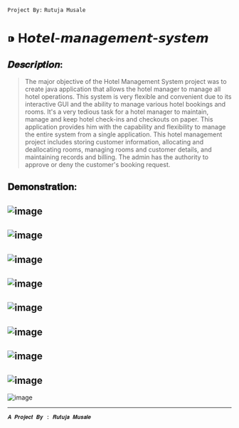 `Project By:` `Rutuja Musale`
# ⁍ H𝙤𝙩𝙚𝙡-𝙢𝙖𝙣𝙖𝙜𝙚𝙢𝙚𝙣𝙩-𝙨𝙮𝙨𝙩𝙚𝙢
## 𝑫𝒆𝒔𝒄𝒓𝒊𝒑𝒕𝒊𝒐𝒏:

> The major objective of the Hotel Management System project was to create java application that allows the hotel manager to manage all hotel operations. This system is very flexible and convenient due to its interactive GUI and the ability to manage various hotel bookings and rooms. It's a very tedious task for a hotel manager to maintain, manage and keep hotel check-ins and checkouts on paper. This application provides him with the capability and flexibility to manage the entire system from a single application. This hotel management project includes storing customer information, allocating and deallocating rooms, managing rooms and customer details, and maintaining records and billing. The admin has the authority to approve or deny the customer's booking request.

## 𝐃𝐞𝐦𝐨𝐧𝐬𝐭𝐫𝐚𝐭𝐢𝐨𝐧:

![image](https://user-images.githubusercontent.com/69392848/183066556-a9b9d8d7-bb49-42ed-af13-49bbbfb9391d.png)
---
![image](https://user-images.githubusercontent.com/69392848/183066834-e2f10374-3f6a-48d3-ba32-7e2047a155b6.png)
---
![image](https://user-images.githubusercontent.com/69392848/183066747-a9584297-5ea9-4676-9ce1-e2cacd4daa70.png)
---
![image](https://user-images.githubusercontent.com/69392848/183066724-20a0c509-e1e0-4a61-9d88-ab1a472bb514.png)
---
![image](https://user-images.githubusercontent.com/69392848/183066927-567ff527-a71e-4e9b-8285-b9d32635adf7.png)
---
![image](https://user-images.githubusercontent.com/69392848/183066958-1815c31e-b949-47c1-baba-66ba701330df.png)
---
![image](https://user-images.githubusercontent.com/69392848/183066986-39099ea9-71b1-472c-aeb6-d0db5a0e2992.png)
---
![image](https://user-images.githubusercontent.com/69392848/183067016-4795f0fb-a35d-408e-b34d-cec90920aeb6.png)
---
![image](https://user-images.githubusercontent.com/69392848/183067143-60351f66-88b9-408d-8152-0153371ff833.png)

---

```
𝑨 𝑷𝒓𝒐𝒋𝒆𝒄𝒕 𝑩𝒚 : 𝑹𝒖𝒕𝒖𝒋𝒂 𝑴𝒖𝒔𝒂𝒍𝒆
```

